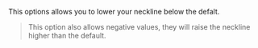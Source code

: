 
This options allows you to lower your neckline below the defalt.

> This option also allows negative values, they will raise the neckline higher than the default.